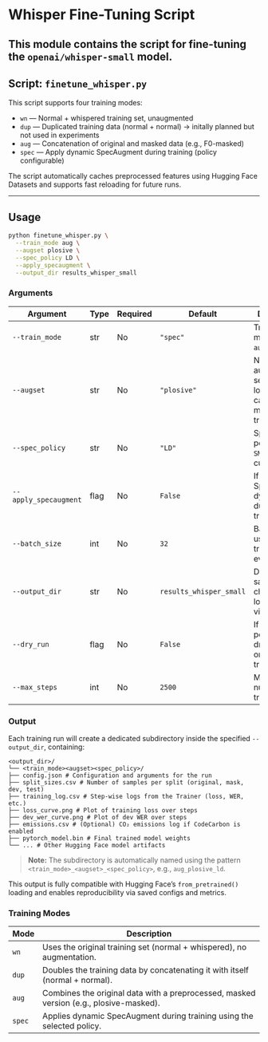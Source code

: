 # Whisper Fine-Tuning Script

This module contains the script for fine-tuning the `openai/whisper-small` model. 
---

## Script: `finetune_whisper.py`

This script supports four training modes:

- `wn` — Normal + whispered training set, unaugmented
- `dup` — Duplicated training data (normal + normal) -> initally planned but not used in experiments
- `aug` — Concatenation of original and masked data (e.g., F0-masked)
- `spec` — Apply dynamic SpecAugment during training (policy configurable)

The script automatically caches preprocessed features using Hugging Face Datasets and supports fast reloading for future runs.

---

## Usage

```bash
python finetune_whisper.py \
  --train_mode aug \
  --augset plosive \
  --spec_policy LD \
  --apply_specaugment \
  --output_dir results_whisper_small
```

### Arguments

| Argument               | Type     | Required | Default                | Description                                                                 |
|------------------------|----------|----------|------------------------|-----------------------------------------------------------------------------|
| `--train_mode`         | str      | No       | `"spec"`               | Training mode: `wn`, `dup`, `aug`, or `spec`                                |
| `--augset`             | str      | No       | `"plosive"`            | Name of the augmentation set used to locate cached masked training data     |
| `--spec_policy`        | str      | No       | `"LD"`                 | SpecAugment policy: `LD`, `LB`, `SM`, `SS`, or custom                       |
| `--apply_specaugment`  | flag     | No       | `False`                | If set, applies SpecAugment dynamically during training                     |
| `--batch_size`         | int      | No       | `32`                   | Batch size used for both training and evaluation                            |
| `--output_dir`         | str      | No       | `results_whisper_small`| Directory for saving checkpoints, logs, and visualizations                  |
| `--dry_run`            | flag     | No       | `False`                | If set, performs a dry run (loads one batch, no training)                   |
| `--max_steps`          | int      | No       | `2500`                 | Maximum number of training steps                                            |

### Output

Each training run will create a dedicated subdirectory inside the specified `--output_dir`, containing:

```
<output_dir>/
└── <train_mode><augset><spec_policy>/
├── config.json # Configuration and arguments for the run
├── split_sizes.csv # Number of samples per split (original, mask, dev, test)
├── training_log.csv # Step-wise logs from the Trainer (loss, WER, etc.)
├── loss_curve.png # Plot of training loss over steps
├── dev_wer_curve.png # Plot of dev WER over steps
├── emissions.csv # (Optional) CO₂ emissions log if CodeCarbon is enabled
├── pytorch_model.bin # Final trained model weights
└── ... # Other Hugging Face model artifacts
```

> **Note:** The subdirectory is automatically named using the pattern `<train_mode>_<augset>_<spec_policy>`, e.g., `aug_plosive_ld`.

This output is fully compatible with Hugging Face’s `from_pretrained()` loading and enables reproducibility via saved configs and metrics.


### Training Modes

| Mode   | Description                                                                 |
|--------|-----------------------------------------------------------------------------|
| `wn`   | Uses the original training set (normal + whispered), no augmentation.       |
| `dup`  | Doubles the training data by concatenating it with itself (normal + normal).|
| `aug`  | Combines the original data with a preprocessed, masked version (e.g., plosive-masked). |
| `spec` | Applies dynamic SpecAugment during training using the selected policy.      |


